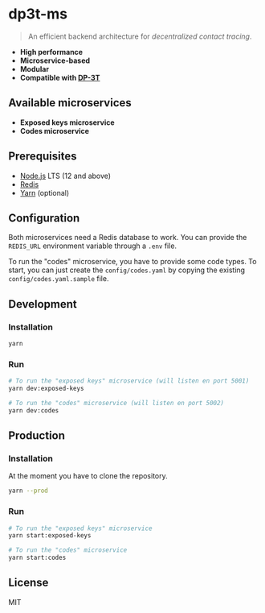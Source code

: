 # dp3t-ms

> An efficient backend architecture for _decentralized contact tracing_.

- **High performance**
- **Microservice-based**
- **Modular**
- **Compatible with [DP-3T](https://github.com/DP-3T/documents)**

## Available microservices

- **Exposed keys microservice**
- **Codes microservice**

## Prerequisites

- [Node.js](https://nodejs.org) LTS (12 and above)
- [Redis](https://redis.io)
- [Yarn](https://yarnpkg.com) (optional)

## Configuration

Both microservices need a Redis database to work. You can provide the `REDIS_URL` environment variable through a `.env` file.

To run the "codes" microservice, you have to provide some code types. To start, you can just create the `config/codes.yaml` by copying the existing `config/codes.yaml.sample` file.

## Development

### Installation

```bash
yarn
```

### Run

```bash
# To run the "exposed keys" microservice (will listen en port 5001)
yarn dev:exposed-keys

# To run the "codes" microservice (will listen en port 5002)
yarn dev:codes
```

## Production

### Installation

At the moment you have to clone the repository.

```bash
yarn --prod
```

### Run

```bash
# To run the "exposed keys" microservice
yarn start:exposed-keys

# To run the "codes" microservice
yarn start:codes
```

## License

MIT
